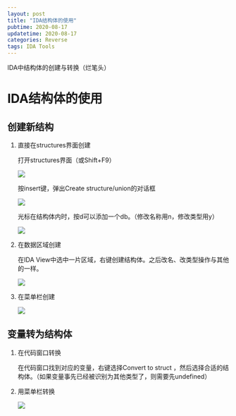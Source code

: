 ```yaml
---
layout: post
title: "IDA结构体的使用"
pubtime: 2020-08-17
updatetime: 2020-08-17
categories: Reverse
tags: IDA Tools
---
```


IDA中结构体的创建与转换（烂笔头）

# IDA结构体的使用

## 创建新结构

1. 直接在structures界面创建

   打开structures界面（或Shift+F9）

   ![](https://chrishuppor.github.io/image/Snipaste_2020-08-16_12-09-58.png)

   按insert键，弹出Create structure/union的对话框

   ![](https://chrishuppor.github.io/image/Snipaste_2020-08-16_12-13-04.png)

   光标在结构体内时，按d可以添加一个db。（修改名称用n，修改类型用y）

   ![](https://chrishuppor.github.io/image/Snipaste_2020-08-17_11-52-04.png)

2. 在数据区域创建

   在IDA View中选中一片区域，右键创建结构体。之后改名、改类型操作与其他的一样。

   ![](https://chrishuppor.github.io/image/Snipaste_2020-08-17_11-55-01.png)

3. 在菜单栏创建

   ![](https://chrishuppor.github.io/image/Snipaste_2020-08-17_12-07-41.png)

## 变量转为结构体

1. 在代码窗口转换

   在代码窗口找到对应的变量，右键选择Convert to struct ，然后选择合适的结构体。（如果变量事先已经被识别为其他类型了，则需要先undefined）

2. 用菜单栏转换

   ![](https://chrishuppor.github.io/image/Snipaste_2020-08-17_12-05-51.png)